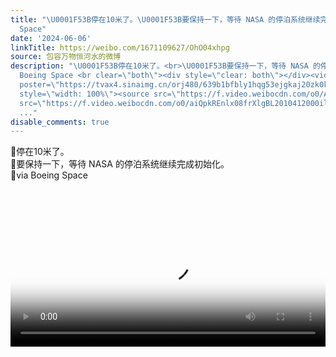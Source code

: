 ```yaml
---
title: "\U0001F53B停在10米了。\U0001F53B要保持一下，等待 NASA 的停泊系统继续完成初始化。\U0001F53Bvia Boeing
  Space"
date: '2024-06-06'
linkTitle: https://weibo.com/1671109627/OhO04xhpg
source: 包容万物恒河水的微博
description: "\U0001F53B停在10米了。<br>\U0001F53B要保持一下，等待 NASA 的停泊系统继续完成初始化。<br>\U0001F53Bvia
  Boeing Space <br clear=\"both\"><div style=\"clear: both\"></div><video controls=\"controls\"
  poster=\"https://tvax4.sinaimg.cn/orj480/639b1bfbly1hqg53ejgkaj20zk0k0dge.jpg\"
  style=\"width: 100%\"><source src=\"https://f.video.weibocdn.com/o0/ATVMQp02lx08frXlkFcY010412000Ef30E010.mp4?label=mp4_720p&amp;template=1280x720.25.0&amp;ori=0&amp;ps=1CwnkDw1GXwCQx&amp;Expires=1717703973&amp;ssig=Lrtlqxu6zF&amp;KID=unistore,video\"><source
  src=\"https://f.video.weibocdn.com/o0/aiQpkREnlx08frXlgBL2010412000ilm0E010.mp4?label=mp4_hd&amp;template
  ..."
disable_comments: true
---
```

🔻停在10米了。<br>🔻要保持一下，等待 NASA 的停泊系统继续完成初始化。<br>🔻via Boeing Space <br clear="both"><div style="clear: both"></div><video controls="controls" poster="https://tvax4.sinaimg.cn/orj480/639b1bfbly1hqg53ejgkaj20zk0k0dge.jpg" style="width: 100%"><source src="https://f.video.weibocdn.com/o0/ATVMQp02lx08frXlkFcY010412000Ef30E010.mp4?label=mp4_720p&amp;template=1280x720.25.0&amp;ori=0&amp;ps=1CwnkDw1GXwCQx&amp;Expires=1717703973&amp;ssig=Lrtlqxu6zF&amp;KID=unistore,video"><source src="https://f.video.weibocdn.com/o0/aiQpkREnlx08frXlgBL2010412000ilm0E010.mp4?label=mp4_hd&amp;template ...